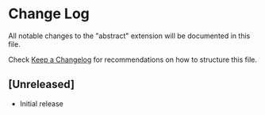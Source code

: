 # Change Log

All notable changes to the "abstract" extension will be documented in this file.

Check [Keep a Changelog](http://keepachangelog.com/) for recommendations on how to structure this file.

## [Unreleased]

- Initial release